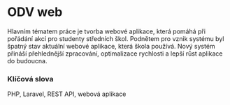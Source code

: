 # ODV web
Hlavním tématem práce je tvorba webové aplikace, která pomáhá při pořádání akcí pro studenty středních škol. Podnětem pro vznik systému byl špatný stav aktuální webové aplikace, která škola používá. Nový systém přináší přehlednější zpracování, optimalizace rychlosti a lepší růst aplikace do budoucna.

### Klíčová slova
PHP, Laravel, REST API, webová aplikace
